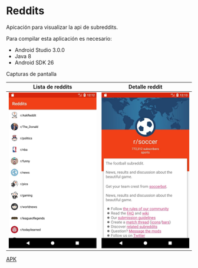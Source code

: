# Reddits
Apicación para visualizar la api de subreddits.

Para compilar esta aplicación es necesario:

*   Android Studio 3.0.0
*   Java 8
*   Android SDK 26

Capturas de pantalla

Lista de reddits | Detalle reddit |
--- | --- |
![reddits] | ![interna] |

[APK][apk]

[apk]: https://github.com/JeffersonRojas/Reddits/blob/master/Reddits.apk

[reddits]: https://raw.githubusercontent.com/JeffersonRojas/Reddits/master/reddits.jpg

[interna]: https://raw.githubusercontent.com/JeffersonRojas/Reddits/master/interna.jpg
